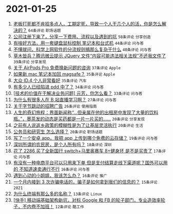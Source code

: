 # 2021-01-25

1. [老板打死都不肯招多点人，工期定死，导致一个人干几个人的活，你是怎么解决的？](https://www.v2ex.com/t/747824) `64条评论` `职场话题`
1. [公司注册下来了，分享一下费用、流程以及遇到的坑](https://www.v2ex.com/t/747843) `58条评论` `分享创造`
1. [有啥好方法，用一套键盘鼠标控制 笔记本和台式机](https://www.v2ex.com/t/747842) `44条评论` `问与答`
1. [不懂就问，科学上网软件的分流规则搞那么复杂干什么](https://www.v2ex.com/t/747883) `40条评论` `问与答`
1. [草木皆兵？腾讯微云提示 JQuery 文件“内容可能违法相关法规”不还我文件了](https://www.v2ex.com/t/747875) `39条评论` `分享发现`
1. [关于 AirPods Pro 免费换新问题的咨询](https://www.v2ex.com/t/747887) `37条评论` `Apple`
1. [如果新 mac 笔记本加回 magsafe？](https://www.v2ex.com/t/747820) `35条评论` `Apple`
1. [大众 ID.4,个人非常看好](https://www.v2ex.com/t/747823) `35条评论` `汽车`
1. [有多少人已经陷进 pdd 中了？](https://www.v2ex.com/t/747923) `34条评论` `问与答`
1. [[技术的价值在于解决业务问题] 元芳，你怎么看？](https://www.v2ex.com/t/747800) `33条评论` `问与答`
1. [为什么有很多人在 B 站直播学习啊？](https://www.v2ex.com/t/747953) `27条评论` `问与答`
1. [关于字节跳动的招聘广告](https://www.v2ex.com/t/747825) `26条评论` `使用指南`
1. [人生的奇幻旅程：界面新闻称“...但亲属在他的出租房中发现了大量的饮料瓶。”，墨茶发的动态是买药都是一片一片买的......](https://www.v2ex.com/t/747974) `20条评论` `分享发现`
1. [之前有人说返乡政策的模糊性是为了让基层灵活执行](https://www.v2ex.com/t/747971) `20条评论` `生活`
1. [公务员和研究生 怎么选择？](https://www.v2ex.com/t/747963) `20条评论` `职场话题`
1. [写了一个安卓 app，我把 app 上传到哪个免费的云存储？](https://www.v2ex.com/t/747929) `19条评论` `问与答`
1. [深圳所谓的农民房，是个人所有吗？](https://www.v2ex.com/t/747905) `18条评论` `深圳`
1. [花了 2286 买了全新国行 switch+马里奥赛车 8+健身环 是不是买贵了](https://www.v2ex.com/t/747831) `17条评论` `问与答`
1. [有没有一种电商平台可以只用来下单 但是支付结算走线下渠道呢？国外可以用的 不知道速卖通行不行](https://www.v2ex.com/t/747975) `16条评论` `问与答`
1. [遇到心动的小姐姐，我该怎么办？](https://www.v2ex.com/t/747909) `16条评论` `推广`
1. [一个月内接到 3 次诈骗电话的，骗子是如何拿到我们的信息的？](https://www.v2ex.com/t/747878) `15条评论` `2021`
1. [为什么终端有那么多的名称？](https://www.v2ex.com/t/747815) `13条评论` `Linux`
1. [[快手] 移动端基础架构新坑，对标 Google 和 FB 的轮子部门，专业造效率轮子，不内卷不加班！](https://www.v2ex.com/t/747901) `12条评论` `酷工作`
